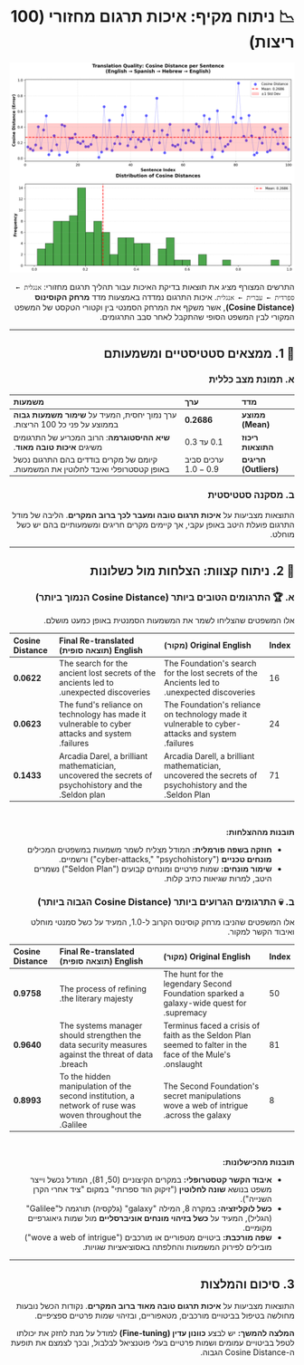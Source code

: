 <div dir="rtl" style="text-align: right;">

# 📉 ניתוח מקיף: איכות תרגום מחזורי (100 ריצות)

![alt text](evaluation_plot.png)

התרשים המצורף מציג את תוצאות בדיקת האיכות עבור תהליך תרגום מחזורי: `אנגלית ← ספרדית ← עברית ← אנגלית`. איכות התרגום נמדדה באמצעות מדד **מרחק הקוסינוס (Cosine Distance)**, אשר משקף את המרחק הסמנטי בין וקטורי הטקסט של המשפט המקורי לבין המשפט הסופי שהתקבל לאחר סבב התרגומים.

---

## 🎯 1. ממצאים סטטיסטיים ומשמעותם

### א. תמונת מצב כללית

| מדד | ערך | משמעות |
| :--- | :--- | :--- |
| **ממוצע (Mean)** | $\mathbf{0.2686}$ | ערך נמוך יחסית, המעיד על **שימור משמעות גבוה** בממוצע על פני כל 100 הריצות. |
| **ריכוז התוצאות** | $0.1$ עד $0.3$ | **שיא ההיסטוגרמה**: הרוב המכריע של התרגומים משיגים **איכות טובה מאוד**. |
| **חריגים (Outliers)** | ערכים סביב $0.9-1.0$ | קיומם של מקרים בודדים בהם התרגום נכשל באופן קטסטרופלי ואיבד לחלוטין את המשמעות. |

### ב. מסקנה סטטיסטית

התוצאות מצביעות על **איכות תרגום טובה ומעבר לכך ברוב המקרים**. הליבה של מודל התרגום פועלת היטב באופן עקבי, אך קיימים מקרים חריגים ומשמעותיים בהם יש כשל מוחלט.

---

## 🥇 2. ניתוח קצוות: הצלחות מול כשלונות

### א. 🏆 התרגומים הטובים ביותר (Cosine Distance הנמוך ביותר)

אלו המשפטים שהצליחו לשמר את המשמעות הסמנטית באופן כמעט מושלם.

| Index | Original English (מקור) | Final Re-translated English (תוצאה סופית) | Cosine Distance |
|:---|:---|:---|:---|
| 16 | The Foundation's search for the lost secrets of the Ancients led to unexpected discoveries. | The search for the ancient lost secrets of the ancients led to unexpected discoveries. | **0.0622** |
| 24 | The Foundation's reliance on technology made it vulnerable to cyber-attacks and system failures. | The fund's reliance on technology has made it vulnerable to cyber attacks and system failures. | **0.0623** |
| 71 | Arcadia Darell, a brilliant mathematician, uncovered the secrets of psychohistory and the Seldon Plan. | Arcadia Darel, a brilliant mathematician, uncovered the secrets of psychohistory and the Seldon plan. | **0.1433** |

<br>

**תובנות מההצלחות:**
* **חוזקה בשפה פורמלית:** המודל מצליח לשמר משמעות במשפטים המכילים **מונחים טכניים** ("cyber-attacks," "psychohistory") ורשמיים.
* **שימור מונחים:** שמות פרטיים ומונחים קבועים ("Seldon Plan") נשמרים היטב, למרות שגיאות כתיב קלות.

### ב. 💀 התרגומים הגרועים ביותר (Cosine Distance הגבוה ביותר)

אלו המשפטים שהניבו מרחק קוסינוס הקרוב ל-1.0, המעיד על כשל סמנטי מוחלט ואיבוד הקשר למקור.

| Index | Original English (מקור) | Final Re-translated English (תוצאה סופית) | Cosine Distance |
|:---|:---|:---|:---|
| 50 | The hunt for the legendary Second Foundation sparked a galaxy-wide quest for supremacy. | The process of refining the literary majesty. | **0.9758** |
| 81 | Terminus faced a crisis of faith as the Seldon Plan seemed to falter in the face of the Mule's onslaught. | The systems manager should strengthen the data security measures against the threat of data breach. | **0.9640** |
| 8 | The Second Foundation's secret manipulations wove a web of intrigue across the galaxy. | To the hidden manipulation of the second institution, a network of ruse was woven throughout the Galilee. | **0.8993** |

<br>

**תובנות מהכישלונות:**
* **איבוד הקשר קטסטרופלי:** במקרים הקיצוניים (50, 81), המודל נכשל וייצר משפט בנושא **שונה לחלוטין** ("זיקוק הוד ספרותי" במקום "ציד אחרי הקרן השנייה").
* **כשל לוקליזציה:** במקרה 8, המילה "galaxy" (גלקסיה) תורגמה ל"Galilee" (הגליל), המעיד על **כשל בזיהוי מונחים אוניברסליים** מול שמות גיאוגרפיים מקומיים.
* **שפה מורכבת:** ביטויים מטפוריים או מורכבים ("wove a web of intrigue") מובילים לפירוק המשמעות והחלפתה באסוציאציות שגויות.

---

## 3. סיכום והמלצות

התוצאות מצביעות על **איכות תרגום טובה מאוד ברוב המקרים**. נקודות הכשל נובעות מחולשה בטיפול בביטויים מורכבים, מטאפוריים, ובזיהוי שמות פרטיים ספציפיים.

**המלצה להמשך:** יש לבצע **כוונון עדין (Fine-tuning)** למודל על מנת לחזק את יכולתו לטפל בביטויים עמומים ושמות פרטיים בעלי פוטנציאל לבלבול, ובכך לצמצם את תופעת ה-Cosine Distance הגבוה.

</div>